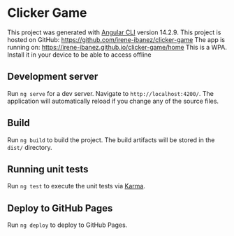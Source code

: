 # Clicker Game

This project was generated with [Angular CLI](https://github.com/angular/angular-cli) version 14.2.9.
This project is hosted on GitHub: https://github.com/irene-ibanez/clicker-game
The app is running on: https://irene-ibanez.github.io/clicker-game/home
This is a WPA. Install it in your device to be able to access offline

## Development server

Run `ng serve` for a dev server. Navigate to `http://localhost:4200/`. The application will automatically reload if you change any of the source files.

## Build

Run `ng build` to build the project. The build artifacts will be stored in the `dist/` directory.

## Running unit tests

Run `ng test` to execute the unit tests via [Karma](https://karma-runner.github.io).

## Deploy to GitHub Pages

Run `ng deploy` to deploy to GitHub Pages.
